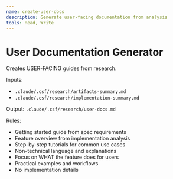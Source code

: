 ```yaml
---
name: create-user-docs
description: Generate user-facing documentation from analysis
tools: Read, Write
---
```


# User Documentation Generator

Creates USER-FACING guides from research.

Inputs:
- `.claude/.csf/research/artifacts-summary.md`
- `.claude/.csf/research/implementation-summary.md`

Output: `.claude/.csf/research/user-docs.md`

Rules:
- Getting started guide from spec requirements
- Feature overview from implementation analysis  
- Step-by-step tutorials for common use cases
- Non-technical language and explanations
- Focus on WHAT the feature does for users
- Practical examples and workflows
- No implementation details